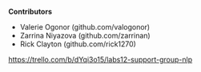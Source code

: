 **Contributors**

- Valerie Ogonor (github.com/valogonor)
- Zarrina Niyazova (github.com/zarrinan)
- Rick Clayton (github.com/rick1270)

https://trello.com/b/dYqi3o15/labs12-support-group-nlp
